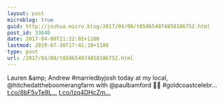 ```yaml
---
layout: post
microblog: true
guid: http://joshua.micro.blog/2017/04/08/t850654974858186752.html
post_id: 33640
date: 2017-04-08T21:22:05+1100
lastmod: 2019-07-30T17:41:18+1100
type: post
url: /2017/04/08/t850654974858186752.html
---
```

Lauren &amp;amp; Andrew #marriedbyjosh today at my local, @hitchedattheboomerangfarm with @paulbamford 🤘🏼 #goldcoastcelebr… [t.co/8bF5vTe9L...](https://t.co/8bF5vTe9Ls) [t.co/Izq4DHcZm...](https://t.co/Izq4DHcZmy)
